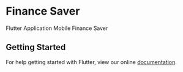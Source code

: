 # Finance Saver

Flutter Application Mobile Finance Saver

## Getting Started

For help getting started with Flutter, view our online
[documentation](https://flutter.io/).
